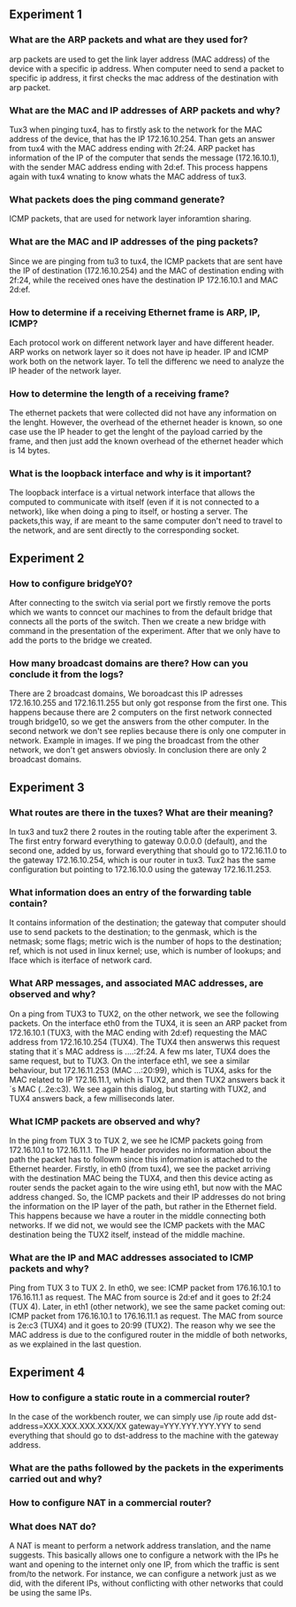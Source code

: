 ## Experiment 1

### What are the ARP packets and what are they used for?
arp packets are used to get the link layer address (MAC address) of the device with a specific ip address. 
When computer need to send a packet to specific ip address, it first checks the mac address of the destination with arp packet.

### What are the MAC and IP addresses of ARP packets and why?
Tux3 when pinging tux4, has to firstly ask to the network for the MAC address of the device, that has the IP 172.16.10.254. Than gets an answer from tux4 with the MAC address ending with 2f:24.
ARP packet has information of the IP of the computer that sends the message (172.16.10.1), with the sender MAC address ending with 2d:ef.
This process happens again with tux4 wnating to know whats the MAC address of tux3.

### What packets does the ping command generate?
ICMP packets, that are used for network layer inforamtion sharing. 

### What are the MAC and IP addresses of the ping packets?
Since we are pinging from tu3 to tux4, the ICMP packets that are sent have the IP of destination (172.16.10.254) and the MAC of destination ending with 2f:24, while the received ones have the destination IP 172.16.10.1 and MAC 2d:ef.

### How to determine if a receiving Ethernet frame is ARP, IP, ICMP?
Each protocol work on different network layer and have different header. ARP works on network layer so it does not have ip header. IP and ICMP work both on the network layer. To tell the differenc we need to analyze the IP header of the network layer.

### How to determine the length of a receiving frame?
The ethernet packets that were collected did not have any information on the lenght. However, the overhead of the ethernet header is known, so one case use the IP header to get the lenght of the payload carried by the frame, and then just add the known overhead of the ethernet header which is 14 bytes.

### What is the loopback interface and why is it important?
The loopback interface is a virtual network interface that allows the computed to communicate with itself (even if it is not connected to a network), like when doing a ping to itself, or hosting a server. The packets,this way, if are meant to the same computer don't need to travel to the network, and are sent directly to the corresponding socket.

## Experiment 2

### How to configure bridgeY0?
After connecting to the switch via serial port we firstly remove the ports which we wants to conncet our machines to from the default bridge that connects all the ports of the switch. Then we create a new bridge with command in the presentation of the experiment. After that we only have to add the ports to the bridge we created.

### How many broadcast domains are there? How can you conclude it from the logs?
There are 2 broadcast domains, We boroadcast this IP adresses 172.16.10.255 and 172.16.11.255 but only got response from the first one. This happens because there are 2 computers on the first network connected trough bridge10, so we get the answers from the other computer. In the second network we don't see replies because there is only one computer in network. Example in images. If we ping the broadcast from the other network, we don't get answers obviosly. In conclusion there are only 2 broadcast domains.

## Experiment 3

### What routes are there in the tuxes? What are their meaning?
In tux3 and tux2 there 2 routes in the routing table after the experiment 3. The first entry forward everything to gateway 0.0.0.0 (default), and the second one, added by us, forward everything that should go to 172.16.11.0 to the gateway 172.16.10.254, which is our router in tux3. Tux2 has the same configuration but pointing to 172.16.10.0 using the gateway 172.16.11.253.

### What information does an entry of the forwarding table contain?
It contains information of the destination; the gateway that computer should use to send packets to the destination; to the genmask, which is the netmask; some flags; metric wich is the number of hops to the destination; ref,  which is not used in linux kernel; use, which is number of lookups; and Iface which is iterface of network card.

### What ARP messages, and associated MAC addresses, are observed and why?
On a ping from TUX3 to TUX2, on the other network, we see the following packets.
On the interface eth0 from the TUX4, it is seen an ARP packet from 172.16.10.1 (TUX3, with the MAC ending with 2d:ef) requesting the MAC address from 172.16.10.254 (TUX4). The TUX4 then answerws this request stating that it´s MAC address is ....:2f:24. A few ms later, TUX4 does the same request, but to TUX3.
On the interface eth1, we see a similar behaviour, but 172.16.11.253 (MAC ...:20:99), which is TUX4, asks for the MAC related to IP 172.16.11.1, which is TUX2, and then TUX2 answers back it´s MAC (..2e:c3). We see again this dialog, but starting with TUX2, and TUX4 answers back, a few milliseconds later.

### What ICMP packets are observed and why?
In the ping from TUX 3 to TUX 2, we see he ICMP packets going from 172.16.10.1 to 172.16.11.1. The IP header provides no information about the path the packet has to followm since this information is attached to the Ethernet hearder. Firstly, in eth0 (from tux4), we see the packet arriving with the destination MAC being the TUX4, and then this device acting as router sends the packet again to the wire using eth1, but now with the MAC address changed. So, the ICMP packets and their IP addresses do not bring the information on the IP layer of the path, but rather in the Ethernet field. This happens because we have a router in the middle connecting both networks. If we did not, we would see the ICMP packets with the MAC destination being the TUX2 itself, instead of the middle machine.

### What are the IP and MAC addresses associated to ICMP packets and why?
Ping from TUX 3 to TUX 2. In eth0, we see:
ICMP packet from 176.16.10.1 to 176.16.11.1 as request.
The MAC from source is 2d:ef and it goes to 2f:24 (TUX 4).
Later, in eth1 (other network), we see the same packet coming out:
ICMP packet from 176.16.10.1 to 176.16.11.1 as request.
The MAC from source is 2e:c3 (TUX4) and it goes to 20:99 (TUX2).
The reason why we see the MAC address is due to the configured router in the middle of both networks, as we explained in the last question.

## Experiment 4

### How to configure a static route in a commercial router?
In the case of the workbench router, we can simply use /ip route add dst-address=XXX.XXX.XXX.XXX/XX gateway=YYY.YYY.YYY.YYY to send everything that should go to dst-address to the machine with the gateway address.

### What are the paths followed by the packets in the experiments carried out and why?


### How to configure NAT in a commercial router?

### What does NAT do?
A NAT is meant to perform a network address translation, and the name suggests. This basically allows one to configure a network with the IPs he want and opening to the internet only one IP, from which the traffic is sent from/to the network. For instance, we can configure a network just as we did, with the diferent IPs, without conflicting with other networks that could be using the same IPs.
